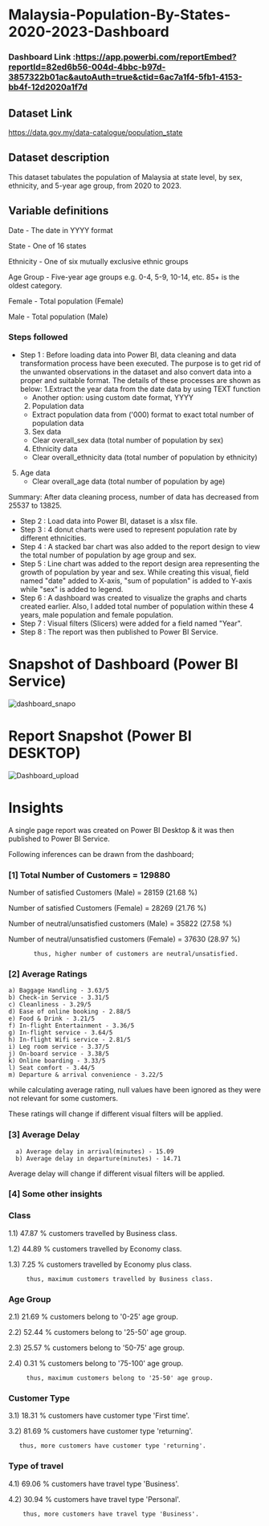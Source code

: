 # Malaysia-Population-By-States-2020-2023-Dashboard

### Dashboard Link :https://app.powerbi.com/reportEmbed?reportId=82ed6b56-004d-4bbc-b97d-3857322b01ac&autoAuth=true&ctid=6ac7a1f4-5fb1-4153-bb4f-12d2020a1f7d

## Dataset Link
https://data.gov.my/data-catalogue/population_state

## Dataset description
This dataset tabulates the population of Malaysia at state level, by sex, ethnicity, and 5-year age group, from 2020 to 2023.

## Variable definitions

Date - The date in YYYY format

State - One of 16 states

Ethnicity - One of six mutually exclusive ethnic groups

Age Group - Five-year age groups e.g. 0-4, 5-9, 10-14, etc. 85+ is the oldest category.

Female - Total population (Female)

Male - Total population (Male)

### Steps followed 
- Step 1 : Before loading data into Power BI, data cleaning and data transformation process have been executed. The purpose is to get rid of the unwanted observations in the dataset and also convert data into a proper and suitable format. The details of these processes are shown as below:
  1.Extract the year data from the date data by using TEXT function
    * Another option: using custom date format, YYYY
  2. Population data
    * Extract population data from ('000) format to exact total number of population data
  3. Sex data
    * Clear overall_sex data (total number of population by sex)
  4.  Ethnicity data
    * Clear overall_ethnicity data (total number of population by ethnicity)
 5. Age data
    * Clear overall_age data (total number of population by age)

 Summary: After data cleaning process, number of data has decreased from 25537 to 13825. 

- Step 2 : Load data into Power BI, dataset is a xlsx file.
- Step 3 : 4 donut charts were used to represent population rate by different ethnicities. 
- Step 4 : A stacked bar chart was also added to the report design to view the total number of population by age group and sex.
- Step 5 : Line chart was added to the report design area representing the growth of population by year and sex. While creating this visual, field named "date" added to X-axis, "sum of population" is added to Y-axis while "sex" is added to legend.    
- Step 6 : A dashboard was created to visualize the graphs and charts created earlier. Also, I added total number of population within these 4 years, male population and female population.
- Step 7 : Visual filters (Slicers) were added for a field named "Year".
- Step 8 : The report was then published to Power BI Service.
 
 

# Snapshot of Dashboard (Power BI Service)

![dashboard_snapo](https://user-images.githubusercontent.com/102996550/174096257-11f1aae5-203d-44fc-bfca-25d37faf3237.jpg)

 
 # Report Snapshot (Power BI DESKTOP)

 
![Dashboard_upload](https://user-images.githubusercontent.com/102996550/174074051-4f08287a-0568-4fdf-8ac9-6762e0d8fa94.jpg)

# Insights

A single page report was created on Power BI Desktop & it was then published to Power BI Service.

Following inferences can be drawn from the dashboard;

### [1] Total Number of Customers = 129880

   Number of satisfied Customers (Male) = 28159 (21.68 %)

   Number of satisfied Customers (Female) = 28269 (21.76 %)

   Number of neutral/unsatisfied customers (Male) = 35822 (27.58 %)

   Number of neutral/unsatisfied customers (Female) = 37630 (28.97 %)


           thus, higher number of customers are neutral/unsatisfied.
           
### [2] Average Ratings

    a) Baggage Handling - 3.63/5
    b) Check-in Service - 3.31/5
    c) Cleanliness - 3.29/5
    d) Ease of online booking - 2.88/5
    e) Food & Drink - 3.21/5
    f) In-flight Entertainment - 3.36/5
    g) In-flight service - 3.64/5
    h) In-flight Wifi service - 2.81/5
    i) Leg room service - 3.37/5
    j) On-board service - 3.38/5
    k) Online boarding - 3.33/5
    l) Seat comfort - 3.44/5
    m) Departure & arrival convenience - 3.22/5
  
  while calculating average rating, null values have been ignored as they were not relevant for some customers. 
  
  These ratings will change if different visual filters will be applied.  
  
  ### [3] Average Delay 
  
      a) Average delay in arrival(minutes) - 15.09
      b) Average delay in departure(minutes) - 14.71
Average delay will change if different visual filters will be applied.

 ### [4] Some other insights
 
 ### Class
 
 1.1) 47.87 % customers travelled by Business class.
 
 1.2) 44.89 % customers travelled by Economy class.
 
 1.3) 7.25 % customers travelled by Economy plus class.
 
         thus, maximum customers travelled by Business class.
 
 ### Age Group
 
 2.1)  21.69 % customers belong to '0-25' age group.
 
 2.2)  52.44 % customers belong to '25-50' age group.
 
 2.3)  25.57 % customers belong to '50-75' age group.
 
 2.4)  0.31 % customers belong to '75-100' age group.
 
         thus, maximum customers belong to '25-50' age group.
         
### Customer Type

3.1) 18.31 % customers have customer type 'First time'.

3.2) 81.69 % customers have customer type 'returning'.
       
       thus, more customers have customer type 'returning'.

### Type of travel

4.1) 69.06 % customers have travel type 'Business'.

4.2) 30.94 % customers have travel type 'Personal'.

        thus, more customers have travel type 'Business'.

